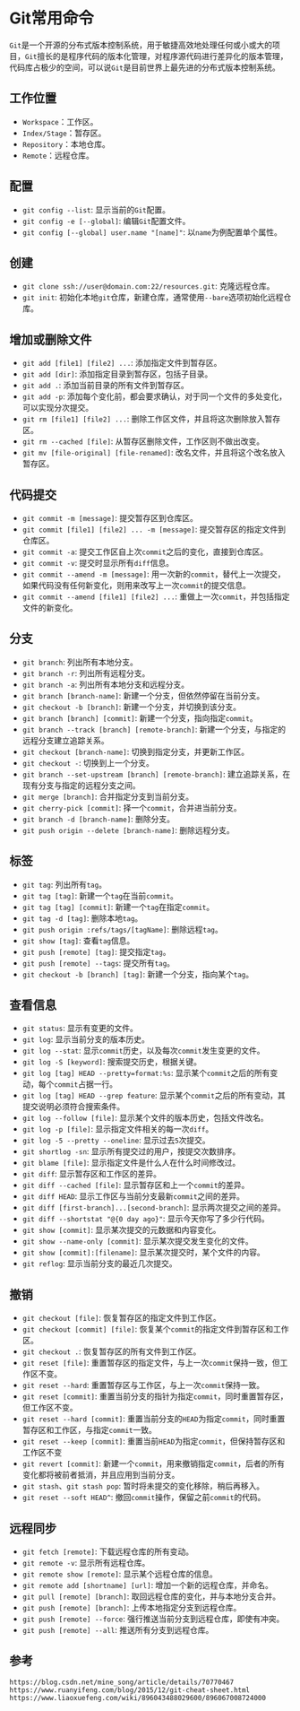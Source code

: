 # Git常用命令
`Git`是一个开源的分布式版本控制系统，用于敏捷高效地处理任何或小或大的项目，`Git`擅长的是程序代码的版本化管理，对程序源代码进行差异化的版本管理，代码库占极少的空间，可以说`Git`是目前世界上最先进的分布式版本控制系统。

## 工作位置
* `Workspace`：工作区。
* `Index/Stage`：暂存区。
* `Repository`：本地仓库。
* `Remote`：远程仓库。

## 配置
* `git config --list`: 显示当前的`Git`配置。
* `git config -e [--global]`: 编辑`Git`配置文件。
* `git config [--global] user.name "[name]"`: 以`name`为例配置单个属性。

## 创建
* `git clone ssh://user@domain.com:22/resources.git`: 克隆远程仓库。
* `git init`: 初始化本地`git`仓库，新建仓库，通常使用`--bare`选项初始化远程仓库。

## 增加或删除文件
* `git add [file1] [file2] ...`: 添加指定文件到暂存区。
* `git add [dir]`: 添加指定目录到暂存区，包括子目录。
* `git add .`: 添加当前目录的所有文件到暂存区。
* `git add -p`: 添加每个变化前，都会要求确认，对于同一个文件的多处变化，可以实现分次提交。
* `git rm [file1] [file2] ...`: 删除工作区文件，并且将这次删除放入暂存区。
* `git rm --cached [file]`: 从暂存区删除文件，工作区则不做出改变。
* `git mv [file-original] [file-renamed]`: 改名文件，并且将这个改名放入暂存区。

## 代码提交
* `git commit -m [message]`: 提交暂存区到仓库区。
* `git commit [file1] [file2] ... -m [message]`: 提交暂存区的指定文件到仓库区。
* `git commit -a`: 提交工作区自上次`commit`之后的变化，直接到仓库区。
* `git commit -v`: 提交时显示所有`diff`信息。
* `git commit --amend -m [message]`: 用一次新的`commit`，替代上一次提交，如果代码没有任何新变化，则用来改写上一次`commit`的提交信息。
* `git commit --amend [file1] [file2] ...`: 重做上一次`commit`，并包括指定文件的新变化。

## 分支
* `git branch`: 列出所有本地分支。
* `git branch -r`: 列出所有远程分支。
* `git branch -a`: 列出所有本地分支和远程分支。
* `git branch [branch-name]`: 新建一个分支，但依然停留在当前分支。
* `git checkout -b [branch]`: 新建一个分支，并切换到该分支。
* `git branch [branch] [commit]`: 新建一个分支，指向指定`commit`。
* `git branch --track [branch] [remote-branch]`: 新建一个分支，与指定的远程分支建立追踪关系。
* `git checkout [branch-name]`: 切换到指定分支，并更新工作区。
* `git checkout -`: 切换到上一个分支。
* `git branch --set-upstream [branch] [remote-branch]`: 建立追踪关系，在现有分支与指定的远程分支之间。
* `git merge [branch]`: 合并指定分支到当前分支。
* `git cherry-pick [commit]`: 择一个`commit`，合并进当前分支。
* `git branch -d [branch-name]`: 删除分支。
* `git push origin --delete [branch-name]`: 删除远程分支。

## 标签
* `git tag`: 列出所有`tag`。
* `git tag [tag]`: 新建一个`tag`在当前`commit`。
* `git tag [tag] [commit]`: 新建一个`tag`在指定`commit`。
* `git tag -d [tag]`: 删除本地`tag`。
* `git push origin :refs/tags/[tagName]`: 删除远程`tag`。
* `git show [tag]`: 查看`tag`信息。
* `git push [remote] [tag]`: 提交指定`tag`。
* `git push [remote] --tags`: 提交所有`tag`。
* `git checkout -b [branch] [tag]`: 新建一个分支，指向某个`tag`。

## 查看信息
* `git status`: 显示有变更的文件。
* `git log`: 显示当前分支的版本历史。
* `git log --stat`: 显示`commit`历史，以及每次`commit`发生变更的文件。
* `git log -S [keyword]`: 搜索提交历史，根据关键。
* `git log [tag] HEAD --pretty=format:%s`: 显示某个`commit`之后的所有变动，每个`commit`占据一行。
* `git log [tag] HEAD --grep feature`: 显示某个`commit`之后的所有变动，其提交说明必须符合搜索条件。
* `git log --follow [file]`: 显示某个文件的版本历史，包括文件改名。
* `git log -p [file]`: 显示指定文件相关的每一次`diff`。
* `git log -5 --pretty --oneline`: 显示过去`5`次提交。
* `git shortlog -sn`: 显示所有提交过的用户，按提交次数排序。
* `git blame [file]`: 显示指定文件是什么人在什么时间修改过。
* `git diff`: 显示暂存区和工作区的差异。
* `git diff --cached [file]`: 显示暂存区和上一个`commit`的差异。
* `git diff HEAD`: 显示工作区与当前分支最新`commit`之间的差异。
* `git diff [first-branch]...[second-branch]`: 显示两次提交之间的差异。
* `git diff --shortstat "@{0 day ago}"`: 显示今天你写了多少行代码。
* `git show [commit]`: 显示某次提交的元数据和内容变化。
* `git show --name-only [commit]`: 显示某次提交发生变化的文件。
* `git show [commit]:[filename]`: 显示某次提交时，某个文件的内容。
* `git reflog`: 显示当前分支的最近几次提交。

## 撤销
* `git checkout [file]`: 恢复暂存区的指定文件到工作区。
* `git checkout [commit] [file]`: 恢复某个`commit`的指定文件到暂存区和工作区。
* `git checkout .`: 恢复暂存区的所有文件到工作区。
* `git reset [file]`: 重置暂存区的指定文件，与上一次`commit`保持一致，但工作区不变。
* `git reset --hard`: 重置暂存区与工作区，与上一次`commit`保持一致。
* `git reset [commit]`: 重置当前分支的指针为指定`commit`，同时重置暂存区，但工作区不变。
* `git reset --hard [commit]`: 重置当前分支的`HEAD`为指定`commit`，同时重置暂存区和工作区，与指定`commit`一致。
* `git reset --keep [commit]`: 重置当前`HEAD`为指定`commit`，但保持暂存区和工作区不变
* `git revert [commit]`: 新建一个`commit`，用来撤销指定`commit`，后者的所有变化都将被前者抵消，并且应用到当前分支。
* `git stash`、`git stash pop`: 暂时将未提交的变化移除，稍后再移入。
* `git reset --soft HEAD^`: 撤回`commit`操作，保留之前`commit`的代码。

## 远程同步
* `git fetch [remote]`: 下载远程仓库的所有变动。
* `git remote -v`: 显示所有远程仓库。
* `git remote show [remote]`: 显示某个远程仓库的信息。
* `git remote add [shortname] [url]`: 增加一个新的远程仓库，并命名。
* `git pull [remote] [branch]`: 取回远程仓库的变化，并与本地分支合并。
* `git push [remote] [branch]`: 上传本地指定分支到远程仓库。
* `git push [remote] --force`: 强行推送当前分支到远程仓库，即使有冲突。
* `git push [remote] --all`: 推送所有分支到远程仓库。



## 参考

```
https://blog.csdn.net/mine_song/article/details/70770467
https://www.ruanyifeng.com/blog/2015/12/git-cheat-sheet.html
https://www.liaoxuefeng.com/wiki/896043488029600/896067008724000
```

